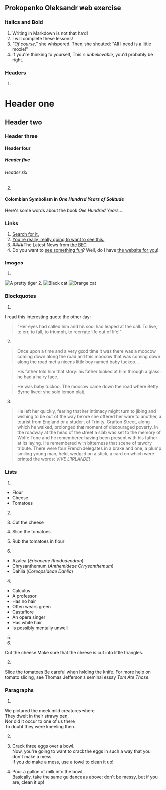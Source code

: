 ## Prokopenko Oleksandr web exercise

### Italics and Bold

1. Writing in Markdown is not that hard!
2. I will complete these lessons!
3. _"Of course,"_ she whispered. Then, she shouted: "All I need is a little moxie!"
4. If you're thinking to yourself, This is _unbelievable_, you'd probably be right.

### Headers

1.
 # Header one
 ## Header two
 ### Header three
 #### Header four
 ##### Header five
 ###### Header six

2.  
 #### Colombian Symbolism in _One Hundred Years of Solitude_
 Here's some words about the book _One Hundred Years..._.

### Links

1. [Search for it.](www.google.com)
2. [You're really, really going to want to see this.](www.dailykitten.com)
3. ####The Latest News from [the BBC](www.bbc.com/news)
4. Do you want to [see something fun][fun place]?
Well, do I have [the website for you][another fun place]!

[fun place]: www.zombo.com
[another fun place]: www.stumbleupon.com

### Images

1. 
![A pretty tiger](https://upload.wikimedia.org/wikipedia/commons/5/56/Tiger.50.jpg)
2. 
![Black cat][Black] ![Orange cat][Orange]

[Black]: https://upload.wikimedia.org/wikipedia/commons/a/a3/81_INF_DIV_SSI.jpg
[Orange]: http://icons.iconarchive.com/icons/google/noto-emoji-animals-nature/256/22221-cat-icon.png


### Blockquotes

1.
 I read this interesting quote the other day:
 > "Her eyes had called him and his soul had leaped at the call. To live, to err, to fall, to triumph, to recreate life out of life!"
2.
 >Once upon a time and a very good time it was there was a moocow coming down along the road and this moocow that was coming down along the road met a nicens little boy named baby tuckoo...

 >His father told him that story: his father looked at him through a glass: he had a hairy face.

 >He was baby tuckoo. The moocow came down the road where Betty Byrne lived: she sold lemon platt.
3.
 >He left her quickly, fearing that her intimacy might turn to jibing and wishing to be out of the way before she offered her ware to another, a tourist from England or a student of Trinity. Grafton Street, along which he walked, prolonged that moment of discouraged poverty. In the roadway at the head of the street a slab was set to the memory of Wolfe Tone and he remembered having been present with his father at its laying. He remembered with bitterness that scene of tawdry tribute. There were four French delegates in a brake and one, a plump smiling young man, held, wedged on a stick, a card on which were printed the words: _VIVE L'IRLANDE_!

### Lists

1. 
  * Flour
  * Cheese
  * Tomatoes

2.
  1. Cut the cheese
  2. Slice the tomatoes
  3. Rub the tomatoes in flour
  
3.
  * Azalea (_Ericaceae Rhododendron_)
  * Chrysanthemum (_Anthemideae Chrysanthemum_)
  * Dahlia (_Coreopsideae Dahlia_)

4.
* Calculus
 * A professor
 * Has no hair
 * Often wears green
* Castafiore
 * An opera singer
 * Has white hair
 * Is possibly mentally unwell

5.
 1.
  Cut the cheese
  Make sure that the cheese is cut into little triangles.

 2.
  Slice the tomatoes
  Be careful when holding the knife.
  For more help on tomato slicing, see Thomas Jefferson's seminal essay _Tom Ate Those_.

### Paragraphs

1.
 We pictured the meek mild creatures where  
 They dwelt in their strawy pen,  
 Nor did it occur to one of us there  
 To doubt they were kneeling then.  

2.
 1. Crack three eggs over a bowl.  
 Now, you're going to want to crack the eggs in such a way that you don't make a mess.  
 If you _do_ make a mess, use a towel to clean it up!

 2. Pour a gallon of milk into the bowl.  
 Basically, take the same guidance as above: don't be messy, but if you are, clean it up!
